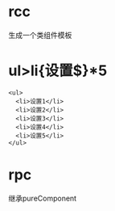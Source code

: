 # rcc

生成一个类组件模板

# ul>li{设置$}*5

```
<ul>
  <li>设置1</li>
  <li>设置2</li>
  <li>设置3</li>
  <li>设置4</li>
  <li>设置5</li>
</ul>
```

# rpc

继承pureComponent